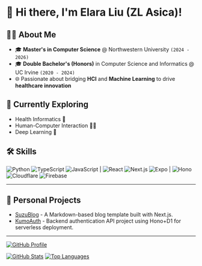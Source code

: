 # 👋 Hi there, I'm Elara Liu (ZL Asica)!

## 👩‍💻 About Me

- 🎓 **Master's in Computer Science** @ Northwestern University `(2024 - 2026)`
- 🎓 **Double Bachelor's (Honors)** in Computer Science and Informatics @ UC Irvine `(2020 - 2024)`
- 🌐 Passionate about bridging **HCI** and **Machine Learning** to drive **healthcare innovation**

## 🌱 Currently Exploring

- Health Informatics 🏥
- Human-Computer Interaction 🕵️‍♀️
- Deep Learning 🧠

## 🛠️ Skills

![Python][python-badge] ![TypeScript][typescript-badge] ![JavaScript][javascript-badge] | 
![React][react-badge] ![Next.js][nextjs-badge] ![Expo][expo-badge] | 
![Hono][hono-badge] ![Cloudflare][cloudflare-badge] ![Firebase][firebase-badge]

---

## 🧩 Personal Projects

- [SuzuBlog](https://github.com/ZL-Asica/SuzuBlog) - A Markdown-based blog template built with Next.js.
- [KumoAuth](https://github.com/ZL-Asica/KumoAuth) - Backend authentication API project using Hono+D1 for serverless deployment.

---

[![GitHub Profile][gh-profile-card]][gh-profile-card-link]

[![GitHub Stats][gh-stats]][gh-profile-card-link]  [![Top Languages][gh-languages]][gh-profile-card-link]

[python-badge]: https://img.shields.io/badge/-Python-3776AB?logo=python&logoColor=ffffff
[typescript-badge]: https://img.shields.io/badge/-TypeScript-3178C6?logo=typescript&logoColor=white
[javascript-badge]: https://img.shields.io/badge/-JavaScript-F7DF1E?logo=javascript&logoColor=black
[react-badge]: https://img.shields.io/badge/-React-61DAFB?logo=react&logoColor=black
[nextjs-badge]: https://img.shields.io/badge/Next.js-black?logo=next.js&logoColor=white
[expo-badge]: https://img.shields.io/badge/Expo-000020?logo=expo&logoColor=fff
[vue-badge]: https://img.shields.io/badge/-Vue-4FC08D?logo=vue.js&logoColor=white
[cloudflare-badge]: https://img.shields.io/badge/Cloudflare-F38020?logo=Cloudflare&logoColor=white
[firebase-badge]: https://img.shields.io/badge/-Firebase-FFCA28?logo=firebase&logoColor=black
[hono-badge]: https://img.shields.io/badge/Hono-E36002?logo=hono&logoColor=fff

<!--
[gitHub-streak-img]: https://streak-stats.demolab.com?user=ZL-Asica&theme=ambient-gradient&hide_border=true&card_width=200&card_height=150&hide_total_contributions=true&hide_longest_streak=true
[streak-stats-link]: https://git.io/streak-stats

[github-stats-link]: https://github.com/anuraghazra/github-readme-stats
[github-stats-img]: https://github-readme-stats.vercel.app/api?username=zl-asica&show_icons=true&count_private=true&hide_title=true&hide_rank=true
[top-languages-img]: https://github-readme-stats.vercel.app/api/top-langs/?username=zl-asica&layout=compact&hide=css,liquid,scss
-->

[gh-profile-card-link]: https://github.com/vn7n24fzkq/github-profile-summary-cards

[gh-profile-card]: https://github-profile-summary-cards.vercel.app/api/cards/profile-details?username=ZL-Asica&theme=tokyonight
[gh-stats]: https://github-profile-summary-cards.vercel.app/api/cards/stats?username=zl-asica&theme=tokyonight
[gh-languages]: https://github-profile-summary-cards.vercel.app/api/cards/most-commit-language?username=zl-asica&theme=tokyonight&exclude=HTML,SCSS,Shell,Markdown,Liquid

